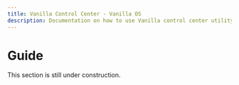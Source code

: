 ```yaml
---
title: Vanilla Control Center - Vanilla OS
description: Documentation on how to use Vanilla control center utility.
---
```


# Guide

This section is still under construction.
